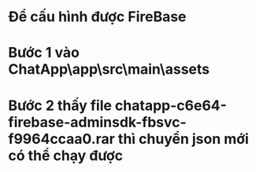 ﻿# Để cấu hình được FireBase
# Bước 1 vào ChatApp\app\src\main\assets 
# Bước 2 thấy file chatapp-c6e64-firebase-adminsdk-fbsvc-f9964ccaa0.rar thì chuyển json mới có thể chạy được
